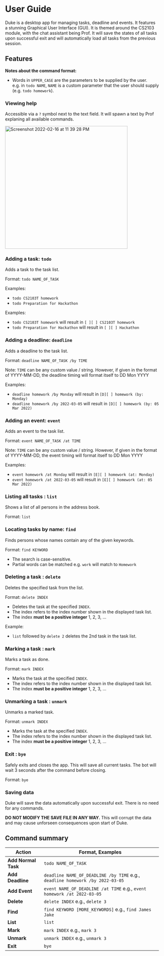 # User Guide
Duke is a desktop app for managing tasks, deadline and events. It features a stunning Graphical User Interface (GUI). It is themed around the CS2103 module, with the chat assistant being Prof. It will save the states of all tasks upon successful exit and will automatically load all tasks from the previous session.

## Features 
**Notes about the command format:**
* Words in `UPPER_CASE` are the parameters to be supplied by the user.<br>
  e.g. in `todo NAME`, `NAME` is a custom parameter that the user should supply (e.g. `todo homework`).


### Viewing help

Accessible via a `?` symbol next to the text field. It will spawn a text by Prof explaning all available commands.

<img width="401" alt="Screenshot 2022-02-16 at 11 39 28 PM" src="https://user-images.githubusercontent.com/70692871/154300334-17344713-5436-4686-8d86-8e10548b9c9b.png">

### Adding a task: `todo`

Adds a task to the task list.

Format: `todo NAME_OF_TASK`

Examples:
* `todo CS2103T homework`
* `todo Preparation for Hackathon`

Examples:
* `todo CS2103T homework` will result in `[ ][ ] CS2103T homework`
* `todo Preparation for Hackathon` will result in `[ ][ ] Hackathon`

### Adding a deadline: `deadline`

Adds a deadline to the task list.

Format: `deadline NAME_OF_TASK /by TIME`

Note: `TIME` can be any custom value / string. However, if given in the format of YYYY-MM-DD, the deadline timing will format itself to DD Mon YYYY

Examples:
* `deadline homework /by Monday` will result in `[D][ ] homework (by: Monday)`
* `deadline homework /by 2022-03-05` will result in `[D][ ] homework (by: 05 Mar 2022)`

### Adding an event: `event`

Adds an event to the task list.

Format: `event NAME_OF_TASK /at TIME`

Note: `TIME` can be any custom value / string. However, if given in the format of YYYY-MM-DD, the event timing will format itself to DD Mon YYYY

Examples:
* `event homework /at Monday` will result in `[E][ ] homework (at: Monday)`
* `event homework /at 2022-03-05` will result in `[E][ ] homework (at: 05 Mar 2022)`

### Listing all tasks : `list`

Shows a list of all persons in the address book.

Format: `list`

### Locating tasks by name: `find`

Finds persons whose names contain any of the given keywords.

Format: `find KEYWORD`

* The search is case-sensitive.
* Partial words can be matched e.g. `work` will match to `Homework`

### Deleting a task : `delete`

Deletes the specified task from the list.

Format: `delete INDEX`

* Deletes the task at the specified `INDEX`.
* The index refers to the index number shown in the displayed task list.
* The index **must be a positive integer** 1, 2, 3, …

Example:
* `list` followed by `delete 2` deletes the 2nd task in the task list.

### Marking a task : `mark`

Marks a task as done.

Format: `mark INDEX`

* Marks the task at the specified `INDEX`.
* The index refers to the index number shown in the displayed task list.
* The index **must be a positive integer** 1, 2, 3, …

### Unmarking a task : `unmark`

Unmarks a marked task.

Format: `unmark INDEX`

* Marks the task at the specified `INDEX`.
* The index refers to the index number shown in the displayed task list.
* The index **must be a positive integer** 1, 2, 3, …

### Exit : `bye`

Safely exits and closes the app. This will save all current tasks. The bot will wait 3 seconds after the command before closing.

Format: `bye`

### Saving data

Duke will save the data automatically upon successful exit. There is no need for any commands.

**DO NOT MODIFY THE SAVE FILE IN ANY WAY.** This will corrupt the data and may cause unforseen consequences upon start of Duke.

## Command summary

Action | Format, Examples
--------|------------------
**Add Normal Task** | `todo NAME_OF_TASK`
**Add Deadline** | `deadline NAME_OF_DEADLINE /by TIME` e.g., `deadline homework /by 2022-03-05`
**Add Event** | `event NAME_OF_DEADLINE /at TIME` e.g., `event homework /at 2022-03-05`
**Delete** | `delete INDEX` e.g., `delete 3`
**Find** | `find KEYWORD [MORE_KEYWORDS]` e.g., `find James Jake`
**List** | `list`
**Mark** | `mark INDEX` e.g., `mark 3`
**Unmark** | `unmark INDEX` e.g., `unmark 3`
**Exit** | `bye`
